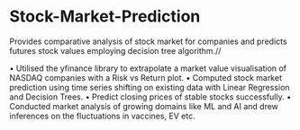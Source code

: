 # Stock-Market-Prediction
Provides comparative analysis of stock market for companies and predicts futures stock values employing decision tree algorithm.//

 • Utilised the yfinance library to extrapolate a market value visualisation of NASDAQ companies with a Risk vs Return plot.
 • Computed stock market prediction using time series shifting on existing data with Linear Regression and Decision Trees. 
 • Predict closing prices of stable stocks successfully.
 • Conducted market analysis of growing domains like ML and AI and drew inferences on the fluctuations in vaccines, EV etc.

